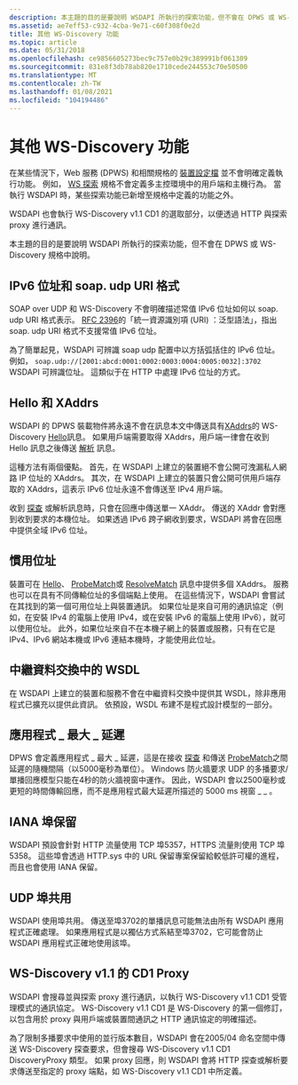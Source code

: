 ```yaml
---
description: 本主題的目的是要說明 WSDAPI 所執行的探索功能，但不會在 DPWS 或 WS-Discovery 規格中說明。
ms.assetid: ae7eff53-c932-4cba-9e71-c60f308f0e2d
title: 其他 WS-Discovery 功能
ms.topic: article
ms.date: 05/31/2018
ms.openlocfilehash: ce9856605273bec9c757e0b29c389991bf061309
ms.sourcegitcommit: 831e8f3db78ab820e1710cede244553c70e50500
ms.translationtype: MT
ms.contentlocale: zh-TW
ms.lasthandoff: 01/08/2021
ms.locfileid: "104194486"
---
```

# <a name="additional-ws-discovery-functionality"></a>其他 WS-Discovery 功能

在某些情況下，Web 服務 (DPWS) 和相關規格的 [裝置設定檔](https://specs.xmlsoap.org/ws/2006/02/devprof/) 並不會明確定義執行功能。 例如， [WS 探索](https://specs.xmlsoap.org/ws/2005/04/discovery/ws-discovery.pdf) 規格不會定義多主控環境中的用戶端和主機行為。 當執行 WSDAPI 時，某些探索功能已新增至規格中定義的功能之外。

WSDAPI 也會執行 WS-Discovery v1.1 CD1 的選取部分，以便透過 HTTP 與探索 proxy 進行通訊。

本主題的目的是要說明 WSDAPI 所執行的探索功能，但不會在 DPWS 或 WS-Discovery 規格中說明。

## <a name="ipv6-addresses-and-the-soapudp-uri-format"></a>IPv6 位址和 soap. udp URI 格式

SOAP over UDP 和 WS-Discovery 不會明確描述常值 IPv6 位址如何以 soap. udp URI 格式表示。 [RFC 2396](https://www.ietf.org/rfc/rfc2396.txt)的「統一資源識別項 (URI) ：泛型語法」，指出 soap. udp URI 格式不支援常值 IPv6 位址。

為了簡單起見，WSDAPI 可辨識 soap udp 配置中以方括弧括住的 IPv6 位址。 例如， `soap.udp://[2001:abcd:0001:0002:0003:0004:0005:0032]:3702` WSDAPI 可辨識位址。 這類似于在 HTTP 中處理 IPv6 位址的方式。

## <a name="hello-and-xaddrs"></a>Hello 和 XAddrs

WSDAPI 的 DPWS 裝載物件將永遠不會在訊息本文中傳送具有[XAddrs](xaddr-validation-rules.md)的 WS-Discovery [Hello](hello-message.md)訊息。 如果用戶端需要取得 XAddrs，用戶端一律會在收到 Hello 訊息之後傳送 [解析](resolve-message.md) 訊息。

這種方法有兩個優點。 首先，在 WSDAPI 上建立的裝置絕不會公開可洩漏私人網路 IP 位址的 XAddrs。 其次，在 WSDAPI 上建立的裝置只會公開可供用戶端存取的 XAddrs，這表示 IPv6 位址永遠不會傳送至 IPv4 用戶端。

收到 [探查](probe-message.md) 或解析訊息時，只會在回應中傳送單一 XAddr。 傳送的 XAddr 會對應到收到要求的本機位址。 如果透過 IPv6 跨子網收到要求，WSDAPI 將會在回應中提供全域 IPv6 位址。

## <a name="preferred-addresses"></a>慣用位址

裝置可在 [Hello](hello-message.md)、 [ProbeMatch](probematches-message.md)或 [ResolveMatch](resolvematches-message.md) 訊息中提供多個 XAddrs。 服務也可以在具有不同傳輸位址的多個端點上使用。 在這些情況下，WSDAPI 會嘗試在其找到的第一個可用位址上與裝置通訊。 如果位址是來自可用的通訊協定（例如，在安裝 IPv4 的電腦上使用 IPv4，或在安裝 IPv6 的電腦上使用 IPv6），就可以使用位址。 此外，如果位址來自不在本機子網上的裝置或服務，只有在它是 IPv4、IPv6 網站本機或 IPv6 連結本機時，才能使用此位址。

## <a name="wsdl-in-metadata-exchange"></a>中繼資料交換中的 WSDL

在 WSDAPI 上建立的裝置和服務不會在中繼資料交換中提供其 WSDL，除非應用程式已擴充以提供此資訊。 依預設，WSDL 布建不是程式設計模型的一部分。

## <a name="app_max_delay"></a>應用程式 \_ 最大 \_ 延遲

DPWS 會定義應用程式 \_ 最大 \_ 延遲，這是在接收 [探查](probe-message.md) 和傳送 [ProbeMatch](probematches-message.md)之間延遲的隨機間隔（以5000毫秒為單位）。 Windows 防火牆要求 UDP 的多播要求/單播回應模型只能在4秒的防火牆視窗中運作。 因此，WSDAPI 會以2500毫秒或更短的時間傳輸回應，而不是應用程式最大延遲所描述的 5000 ms 視窗 \_ \_ 。

## <a name="iana-port-reservations"></a>IANA 埠保留

WSDAPI 預設會針對 HTTP 流量使用 TCP 埠5357，HTTPS 流量則使用 TCP 埠5358。 這些埠會透過 HTTP.sys 中的 URL 保留專案保留給較低許可權的進程，而且也會使用 IANA 保留。

## <a name="udp-port-sharing"></a>UDP 埠共用

WSDAPI 使用埠共用。 傳送至埠3702的單播訊息可能無法由所有 WSDAPI 應用程式正確處理。 如果應用程式是以獨佔方式系結至埠3702，它可能會防止 WSDAPI 應用程式正確地使用該埠。

## <a name="ws-discovery-v11-cd1-proxy"></a>WS-Discovery v1.1 的 CD1 Proxy

WSDAPI 會搜尋並與探索 proxy 進行通訊，以執行 WS-Discovery v1.1 CD1 受管理模式的通訊協定。 WS-Discovery v1.1 CD1 是 WS-Discovery 的第一個修訂，以包含用於 proxy 與用戶端或裝置間通訊之 HTTP 通訊協定的明確描述。

為了限制多播要求中使用的並行版本數目，WSDAPI 會在2005/04 命名空間中傳送 WS-Discovery 探查要求，但會搜尋 WS-Discovery v1.1 CD1 DiscoveryProxy 類型。 如果 proxy 回應，則 WSDAPI 會將 HTTP 探查或解析要求傳送至指定的 proxy 端點，如 WS-Discovery v1.1 CD1 中所定義。

 

 



